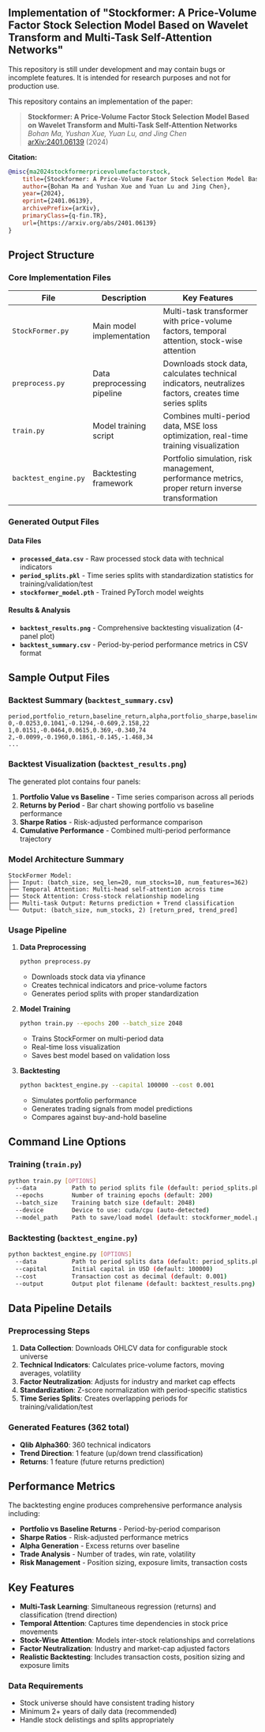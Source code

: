 ## Implementation of "Stockformer: A Price-Volume Factor Stock Selection Model Based on Wavelet Transform and Multi-Task Self-Attention Networks"

This repository is still under development and may contain bugs or incomplete features. It is intended for research purposes and not for production use.

This repository contains an implementation of the paper:

> **Stockformer: A Price-Volume Factor Stock Selection Model Based on Wavelet Transform and Multi-Task Self-Attention Networks**  
> *Bohan Ma, Yushan Xue, Yuan Lu, and Jing Chen*  
> [arXiv:2401.06139](https://arxiv.org/abs/2401.06139) (2024)

**Citation:**

```bibtex
@misc{ma2024stockformerpricevolumefactorstock,
    title={Stockformer: A Price-Volume Factor Stock Selection Model Based on Wavelet Transform and Multi-Task Self-Attention Networks},
    author={Bohan Ma and Yushan Xue and Yuan Lu and Jing Chen},
    year={2024},
    eprint={2401.06139},
    archivePrefix={arXiv},
    primaryClass={q-fin.TR},
    url={https://arxiv.org/abs/2401.06139}
}
```

## Project Structure

### Core Implementation Files

| File | Description | Key Features |
|------|-------------|--------------|
| `StockFormer.py` | Main model implementation | Multi-task transformer with price-volume factors, temporal attention, stock-wise attention |
| `preprocess.py` | Data preprocessing pipeline | Downloads stock data, calculates technical indicators, neutralizes factors, creates time series splits |
| `train.py` | Model training script | Combines multi-period data, MSE loss optimization, real-time training visualization |
| `backtest_engine.py` | Backtesting framework | Portfolio simulation, risk management, performance metrics, proper return inverse transformation |

### Generated Output Files

#### Data Files
- **`processed_data.csv`** - Raw processed stock data with technical indicators
- **`period_splits.pkl`** - Time series splits with standardization statistics for training/validation/test
- **`stockformer_model.pth`** - Trained PyTorch model weights

#### Results & Analysis
- **`backtest_results.png`** - Comprehensive backtesting visualization (4-panel plot)
- **`backtest_summary.csv`** - Period-by-period performance metrics in CSV format

## Sample Output Files

### Backtest Summary (`backtest_summary.csv`)
```csv
period,portfolio_return,baseline_return,alpha,portfolio_sharpe,baseline_sharpe,num_trades
0,-0.0253,0.1041,-0.1294,-0.609,2.158,22
1,0.0151,-0.0464,0.0615,0.369,-0.340,74
2,-0.0099,-0.1960,0.1861,-0.145,-1.468,34
...
```

### Backtest Visualization (`backtest_results.png`)
The generated plot contains four panels:
1. **Portfolio Value vs Baseline** - Time series comparison across all periods
2. **Returns by Period** - Bar chart showing portfolio vs baseline performance
3. **Sharpe Ratios** - Risk-adjusted performance comparison
4. **Cumulative Performance** - Combined multi-period performance trajectory

### Model Architecture Summary
```
StockFormer Model:
├── Input: (batch_size, seq_len=20, num_stocks=10, num_features=362)
├── Temporal Attention: Multi-head self-attention across time
├── Stock Attention: Cross-stock relationship modeling  
├── Multi-task Output: Returns prediction + Trend classification
└── Output: (batch_size, num_stocks, 2) [return_pred, trend_pred]
```

### Usage Pipeline

1. **Data Preprocessing**
   ```bash
   python preprocess.py
   ```
   - Downloads stock data via yfinance
   - Creates technical indicators and price-volume factors
   - Generates period splits with proper standardization

2. **Model Training**
   ```bash
   python train.py --epochs 200 --batch_size 2048
   ```
   - Trains StockFormer on multi-period data
   - Real-time loss visualization
   - Saves best model based on validation loss

3. **Backtesting**
   ```bash
   python backtest_engine.py --capital 100000 --cost 0.001
   ```
   - Simulates portfolio performance
   - Generates trading signals from model predictions
   - Compares against buy-and-hold baseline

## Command Line Options

### Training (`train.py`)
```bash
python train.py [OPTIONS]
  --data          Path to period splits file (default: period_splits.pkl)
  --epochs        Number of training epochs (default: 200)
  --batch_size    Training batch size (default: 2048)
  --device        Device to use: cuda/cpu (auto-detected)
  --model_path    Path to save/load model (default: stockformer_model.pth)
```

### Backtesting (`backtest_engine.py`)
```bash
python backtest_engine.py [OPTIONS]
  --data          Path to period splits data (default: period_splits.pkl)
  --capital       Initial capital in USD (default: 100000)
  --cost          Transaction cost as decimal (default: 0.001)
  --output        Output plot filename (default: backtest_results.png)
```

## Data Pipeline Details

### Preprocessing Steps
1. **Data Collection**: Downloads OHLCV data for configurable stock universe
2. **Technical Indicators**: Calculates price-volume factors, moving averages, volatility
3. **Factor Neutralization**: Adjusts for industry and market cap effects
4. **Standardization**: Z-score normalization with period-specific statistics
5. **Time Series Splits**: Creates overlapping periods for training/validation/test

### Generated Features (362 total)
- **Qlib Alpha360**: 360 technical indicators
- **Trend Direction**: 1 feature (up/down trend classification)
- **Returns**: 1 feature (future returns prediction)

## Performance Metrics

The backtesting engine produces comprehensive performance analysis including:

- **Portfolio vs Baseline Returns** - Period-by-period comparison
- **Sharpe Ratios** - Risk-adjusted performance metrics  
- **Alpha Generation** - Excess returns over baseline
- **Trade Analysis** - Number of trades, win rate, volatility
- **Risk Management** - Position sizing, exposure limits, transaction costs

## Key Features

- **Multi-Task Learning**: Simultaneous regression (returns) and classification (trend direction)
- **Temporal Attention**: Captures time dependencies in stock price movements
- **Stock-Wise Attention**: Models inter-stock relationships and correlations
- **Factor Neutralization**: Industry and market-cap adjusted factors
- **Realistic Backtesting**: Includes transaction costs, position sizing and exposure limits

### Data Requirements
- Stock universe should have consistent trading history
- Minimum 2+ years of daily data (recommended)
- Handle stock delistings and splits appropriately
